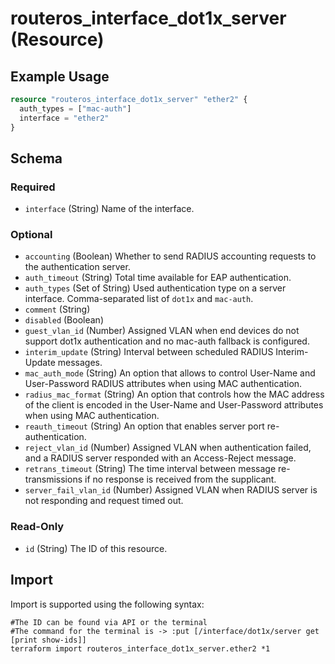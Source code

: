# routeros_interface_dot1x_server (Resource)


## Example Usage
```terraform
resource "routeros_interface_dot1x_server" "ether2" {
  auth_types = ["mac-auth"]
  interface = "ether2"
}
```

<!-- schema generated by tfplugindocs -->
## Schema

### Required

- `interface` (String) Name of the interface.

### Optional

- `accounting` (Boolean) Whether to send RADIUS accounting requests to the authentication server.
- `auth_timeout` (String) Total time available for EAP authentication.
- `auth_types` (Set of String) Used authentication type on a server interface. Comma-separated list of `dot1x` and `mac-auth`.
- `comment` (String)
- `disabled` (Boolean)
- `guest_vlan_id` (Number) Assigned VLAN when end devices do not support dot1x authentication and no mac-auth fallback is configured.
- `interim_update` (String) Interval between scheduled RADIUS Interim-Update messages.
- `mac_auth_mode` (String) An option that allows to control User-Name and User-Password RADIUS attributes when using MAC authentication.
- `radius_mac_format` (String) An option that controls how the MAC address of the client is encoded in the User-Name and User-Password attributes when using MAC authentication.
- `reauth_timeout` (String) An option that enables server port re-authentication.
- `reject_vlan_id` (Number) Assigned VLAN when authentication failed, and a RADIUS server responded with an Access-Reject message.
- `retrans_timeout` (String) The time interval between message re-transmissions if no response is received from the supplicant.
- `server_fail_vlan_id` (Number) Assigned VLAN when RADIUS server is not responding and request timed out.

### Read-Only

- `id` (String) The ID of this resource.

## Import
Import is supported using the following syntax:
```shell
#The ID can be found via API or the terminal
#The command for the terminal is -> :put [/interface/dot1x/server get [print show-ids]]
terraform import routeros_interface_dot1x_server.ether2 *1
```
